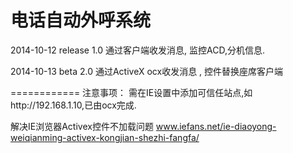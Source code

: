 电话自动外呼系统
============

2014-10-12 release 1.0 通过客户端收发消息, 监控ACD,分机信息.

2014-10-13 beta 2.0 通过ActiveX ocx收发消息 , 控件替换座席客户端

============
注意事项：
需在IE设置中添加可信任站点,如http://192.168.1.10,已由ocx完成.

解决IE浏览器Activex控件不加载问题
www.iefans.net/ie-diaoyong-weiqianming-activex-kongjian-shezhi-fangfa/
